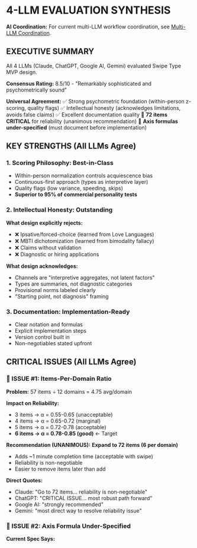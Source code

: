 # 4-LLM EVALUATION SYNTHESIS

**AI Coordination:** For current multi-LLM workflow coordination, see [Multi-LLM Coordination](../MULTI_LLM_COORDINATION.md).

## EXECUTIVE SUMMARY
All 4 LLMs (Claude, ChatGPT, Google AI, Gemini) evaluated Swipe Type MVP design.

**Consensus Rating:** 8.5/10 - "Remarkably sophisticated and psychometrically sound"

**Universal Agreement:**
✅ Strong psychometric foundation (within-person z-scoring, quality flags)
✅ Intellectual honesty (acknowledges limitations, avoids false claims)
✅ Excellent documentation quality
🔴 **72 items CRITICAL** for reliability (unanimous recommendation)
🔴 **Axis formulas under-specified** (must document before implementation)

## KEY STRENGTHS (All LLMs Agree)

### 1. Scoring Philosophy: Best-in-Class
- Within-person normalization controls acquiescence bias
- Continuous-first approach (types as interpretive layer)
- Quality flags (low variance, speeding, skips)
- **Superior to 95% of commercial personality tests**

### 2. Intellectual Honesty: Outstanding
**What design explicitly rejects:**
- ❌ Ipsative/forced-choice (learned from Love Languages)
- ❌ MBTI dichotomization (learned from bimodality fallacy)
- ❌ Claims without validation
- ❌ Diagnostic or hiring applications

**What design acknowledges:**
- Channels are "interpretive aggregates, not latent factors"
- Types are summaries, not diagnostic categories
- Provisional norms labeled clearly
- "Starting point, not diagnosis" framing

### 3. Documentation: Implementation-Ready
- Clear notation and formulas
- Explicit implementation steps
- Version control built in
- Non-negotiables stated upfront

## CRITICAL ISSUES (All LLMs Agree)

### 🔴 ISSUE #1: Items-Per-Domain Ratio
**Problem:** 57 items ÷ 12 domains = 4.75 avg/domain

**Impact on Reliability:**
- 3 items → α = 0.55-0.65 (unacceptable)
- 4 items → α = 0.65-0.72 (marginal)
- 5 items → α = 0.72-0.78 (acceptable)
- **6 items → α = 0.78-0.85 (good)** ← Target

**Recommendation (UNANIMOUS):**
**Expand to 72 items (6 per domain)**
- Adds ~1 minute completion time (acceptable with swipe)
- Reliability is non-negotiable
- Easier to remove items later than add

**Direct Quotes:**
- Claude: "Go to 72 items... reliability is non-negotiable"
- ChatGPT: "CRITICAL ISSUE... most robust path forward"
- Google AI: "strongly recommended"
- Gemini: "most direct way to resolve reliability issue"

### 🔴 ISSUE #2: Axis Formula Under-Specified
**Current Spec Says:**

